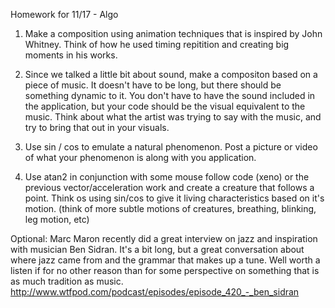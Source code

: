 Homework for 11/17 - Algo

1. Make a composition using animation techniques that is inspired by John Whitney. Think of how he used timing repitition and creating big moments in his works.

2. Since we talked a little bit about sound, make a compositon based on a piece of music. It doesn't have to be long, but there should be something dynamic to it.  You don't have to have the sound included in the application, but your code should be the visual equivalent to the music.  Think about what the artist was trying to say with the music, and try to bring that out in your visuals.

3. Use sin / cos to emulate a natural phenomenon.  Post a picture or video of what your phenomenon is along with you application.

4. Use atan2 in conjunction with some mouse follow code (xeno) or the previous vector/acceleration work and create a creature that follows a point.  Think os using sin/cos to give it living characteristics based on it's motion.  (think of more subtle motions of creatures, breathing, blinking, leg motion, etc)

Optional:
Marc Maron recently did a great interview on jazz and inspiration with musician Ben Sidran.  It's a bit long, but a great conversation about where jazz came from and the grammar that makes up a tune.  Well worth a listen if for no other reason than for some perspective on something that is as much tradition as music. http://www.wtfpod.com/podcast/episodes/episode_420_-_ben_sidran